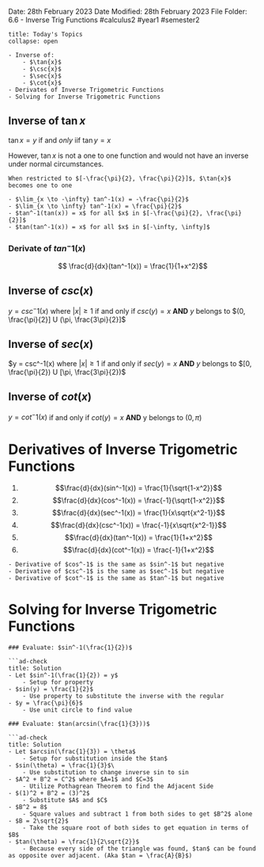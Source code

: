 Date: 28th February 2023
Date Modified: 28th February 2023
File Folder: 6.6 - Inverse Trig Functions
#calculus2 #year1 #semester2

```ad-abstract
title: Today's Topics
collapse: open

- Inverse of: 
	- $\tan{x}$
	- $\csc{x}$
	- $\sec{x}$
	- $\cot{x}$
- Derivates of Inverse Trigometric Functions
- Solving for Inverse Trigometric Functions

```

## Inverse of $\tan{x}$

$\tan{x} = y$ if and *only* iif $\tan{y} = x$

However, $\tan{x}$ is not a one to one function and would not have an inverse under normal circumstances.

```ad-important
When restricted to $[-\frac{\pi}{2}, \frac{\pi}{2}]$, $\tan{x}$ becomes one to one
```

```ad-note
- $\lim_{x \to -\infty} tan^-1(x) = -\frac{\pi}{2}$
- $\lim_{x \to \infty} tan^-1(x) = \frac{\pi}{2}$
- $tan^-1(tan(x)) = x$ for all $x$ in $[-\frac{\pi}{2}, \frac{\pi}{2}]$
- $tan(tan^-1(x)) = x$ for all $x$ in $[-\infty, \infty]$
```

### Derivate of $tan^-1(x)$

$$ \frac{d}{dx}(tan^-1(x)) = \frac{1}{1+x^2}$$

## Inverse of $csc(x)$

$y = csc^-1(x)$ where $\left|x\right| \ge 1$ if and only if $csc(y) = x$
**AND** $y$ belongs to $(0, \frac{\pi}{2}] U (\pi, \frac{3\pi}{2}]$

## Inverse of $sec(x)$

$y = csc^-1(x) where $\left|x\right| \ge 1$ if and only if $sec(y) = x$
**AND** $y$ belongs to $[0, \frac{\pi}{2}) U [\pi, \frac{3\pi}{2})$

## Inverse of $cot(x)$

$y = cot^-1(x)$ if and only if $cot(y) = x$
**AND** y belongs to $(0, \pi)$

# Derivatives of Inverse Trigometric Functions

1. $$\frac{d}{dx}(sin^-1(x)) = \frac{1}{\sqrt{1-x^2}}$$
2. $$\frac{d}{dx}(cos^-1(x)) = \frac{-1}{\sqrt{1-x^2}}$$
3. $$\frac{d}{dx}(sec^-1(x)) = \frac{1}{x\sqrt{x^2-1}}$$
4.  $$\frac{d}{dx}(csc^-1(x)) = \frac{-1}{x\sqrt{x^2-1}}$$
5. $$\frac{d}{dx}(tan^-1(x)) = \frac{1}{1+x^2}$$
6. $$\frac{d}{dx}(cot^-1(x)) = \frac{-1}{1+x^2}$$
```ad-note
- Derivative of $cos^-1$ is the same as $sin^-1$ but negative
- Derivative of $csc^-1$ is the same as $sec^-1$ but negative
- Derivative of $cot^-1$ is the same as $tan^-1$ but negative
```

# Solving for Inverse Trigometric Functions

```ad-question
### Evaluate: $sin^-1(\frac{1}{2})$

```ad-check
title: Solution
- Let $sin^-1(\frac{1}{2}) = y$
	- Setup for property
- $sin(y) = \frac{1}{2}$
	- Use property to substitute the inverse with the regular
- $y = \frac{\pi}{6}$
	- Use unit circle to find value
```

```ad-question
### Evaluate: $tan(arcsin(\frac{1}{3}))$

```ad-check
title: Solution
- Let $arcsin(\frac{1}{3}) = \theta$
	- Setup for substitution inside the $tan$
- $sin(\theta) = \frac{1}{3}$\
	- Use substitution to change inverse sin to sin
- $A^2 + B^2 = C^2$ where $A=1$ and $C=3$
	- Utilize Pothagrean Theorem to find the Adjacent Side
- $(1)^2 + B^2 = (3)^2$
	- Substitute $A$ and $C$
- $B^2 = 8$
	- Square values and subtract 1 from both sides to get $B^2$ alone
- $B = 2\sqrt{2}$
	- Take the square root of both sides to get equation in terms of $B$
- $tan(\theta) = \frac{1}{2\sqrt{2}}$
	- Because every side of the triangle was found, $tan$ can be found as opposite over adjacent. (Aka $tan = \frac{A}{B}$)
```















